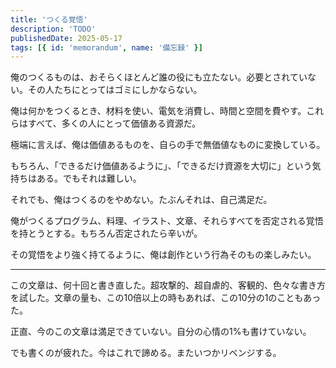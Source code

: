 ```yaml
---
title: 'つくる覚悟'
description: 'TODO'
publishedDate: 2025-05-17
tags: [{ id: 'memorandum', name: '備忘録' }]
---
```


俺のつくるものは、おそらくほとんど誰の役にも立たない。必要とされていない。その人たちにとってはゴミにしかならない。

俺は何かをつくるとき、材料を使い、電気を消費し、時間と空間を費やす。これらはすべて、多くの人にとって価値ある資源だ。

極端に言えば、俺は価値あるものを、自らの手で無価値なものに変換している。

もちろん、「できるだけ価値あるように」、「できるだけ資源を大切に」という気持ちはある。でもそれは難しい。

それでも、俺はつくるのをやめない。たぶんそれは、自己満足だ。

俺がつくるプログラム、料理、イラスト、文章、それらすべてを否定される覚悟を持とうとする。もちろん否定されたら辛いが。

その覚悟をより強く持てるように、俺は創作という行為そのもの楽しみたい。

---

この文章は、何十回と書き直した。超攻撃的、超自虐的、客観的、色々な書き方を試した。文章の量も、この10倍以上の時もあれば、この10分の1のこともあった。

正直、今のこの文章は満足できていない。自分の心情の1%も書けていない。

でも書くのが疲れた。今はこれで諦める。またいつかリベンジする。
